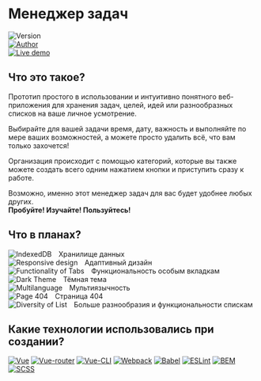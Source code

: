 # Менеджер задач
 
![Version](https://flat.badgen.net/badge/icon/Версия:%200.5.0?label&color=blue)  
[![Author](https://flat.badgen.net/badge/icon/Автор:%20Максим%20Любимов?label&color=blue)](https://github.com/mlyubimov)  
[![Live demo](https://flat.badgen.net/badge/icon/Live%20demo?label&color=4cc61e)](https://mlyubimov.github.io/task-manager/)

## Что это такое?

Прототип простого в использовании и интуитивно понятного веб-приложения для хранения задач, целей, идей или разнообразных списков на ваше личное усмотрение.

Выбирайте для вашей задачи время, дату, важность и выполняйте по мере ваших возможностей, а можете просто удалить всё, что вам только захочется!

Организация происходит с помощью категорий, которые вы также можете создать всего одним нажатием кнопки и приступить сразу к работе.

Возможно, именно этот менеджер задач для вас будет удобнее любых других.  
<b>Пробуйте! Изучайте! Пользуйтесь!</b>  

## Что в планах?

![IndexedDB](https://flat.badgen.net/badge/STATUS/SUCCESS/4cc61e)&emsp;Хранилище данных  
![Responsive design](https://flat.badgen.net/badge/STATUS/IN%20WORKING/8b35da)&emsp;Адаптивный дизайн  
![Functionality of Tabs](https://flat.badgen.net/badge/STATUS/IN%20WORKING/8b35da)&emsp;Функциональность особым вкладкам  
![Dark Theme](https://flat.badgen.net/badge/STATUS/IN%20QUEUE/d9634c)&emsp;Тёмная тема  
![Multilanguage](https://flat.badgen.net/badge/STATUS/IN%20QUEUE/d9634c)&emsp;Мультиязычность  
![Page 404](https://flat.badgen.net/badge/STATUS/IN%20QUEUE/d9634c)&emsp;Страница 404  
![Diversity of List](https://flat.badgen.net/badge/STATUS/IN%20QUEUE/d9634c)&emsp;Больше разнообразия и функциональности спискам 

## Какие технологии использовались при создании?

[![Vue](https://flat.badgen.net/badge/icon/Vue?label&color=42b883)](https://vuejs.org/)
[![Vue-router](https://flat.badgen.net/badge/icon/Vue-router?label&color=42b883)](https://router.vuejs.org/)
[![Vue-CLI](https://flat.badgen.net/badge/icon/Vue-CLI?label&color=42b883)](https://cli.vuejs.org/)
[![Webpack](https://flat.badgen.net/badge/icon/Webpack?label&color=1b6eaf)](https://webpack.js.org/)
[![Babel](https://flat.badgen.net/badge/icon/Babel?label&color=f1d53c)](https://babeljs.io/)
[![ESLint](https://flat.badgen.net/badge/icon/ESLint?label&color=6c6cdf)](https://eslint.org/)
[![BEM](https://flat.badgen.net/badge/icon/BEM?&label&color=fe4a46)](https://en.bem.info/)
[![SCSS](https://flat.badgen.net/badge/icon/SCSS?label&color=c76494)](https://sass-lang.com/)
